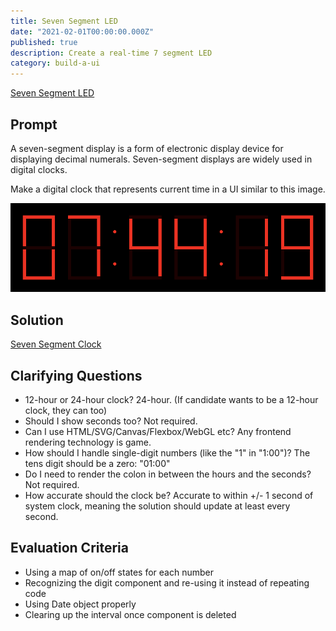 ```yaml
---
title: Seven Segment LED
date: "2021-02-01T00:00:00.000Z"
published: true
description: Create a real-time 7 segment LED
category: build-a-ui
---
```


[Seven Segment LED](./seven-segment-led)

## Prompt

A seven-segment display is a form of electronic display device for displaying decimal numerals. Seven-segment displays are widely used in digital clocks.

Make a digital clock that represents current time in a UI similar to this image.

![Seven Segment](./seven-segment-clock.png)

## Solution

<div class="full-bleed"></div>

[Seven Segment Clock](embedded-codesandbox://seven-segment-clock)

## Clarifying Questions

- 12-hour or 24-hour clock? 24-hour. (If candidate wants to be a 12-hour clock, they can too)
- Should I show seconds too? Not required.
- Can I use HTML/SVG/Canvas/Flexbox/WebGL etc? Any frontend rendering technology is game.
- How should I handle single-digit numbers (like the "1" in "1:00")? The tens digit should be a zero: "01:00"
- Do I need to render the colon in between the hours and the seconds? Not required.
- How accurate should the clock be? Accurate to within +/- 1 second of system clock, meaning the solution should update at least every second.

## Evaluation Criteria

- Using a map of on/off states for each number
- Recognizing the digit component and re-using it instead of repeating code
- Using Date object properly
- Clearing up the interval once component is deleted

